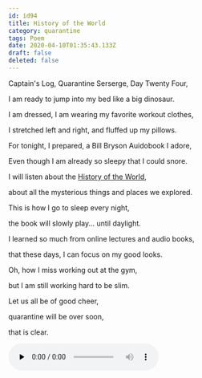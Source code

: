 ```yaml
---
id: id94
title: History of the World
category: quarantine
tags: Poem
date: 2020-04-10T01:35:43.133Z
draft: false
deleted: false
---
```


Captain's Log, Quarantine Serserge, Day Twenty Four,

I am ready to jump into my bed like a big dinosaur.

I am dressed, I am wearing my favorite workout clothes,

I stretched left and right, and fluffed up my pillows.

For tonight, I prepared, a Bill Bryson Auidobook I adore,

Even though I am already so sleepy that I could snore.

I will listen about the [History of the World][1],

about all the mysterious things and places we explored.

This is how I go to sleep every night,

the book will slowly play... until daylight.

I learned so much from online lectures and audio books,

that these days, I can focus on my good looks.

Oh, how I miss working out at the gym,

but I am still working hard to be slim.

Let us all be of good cheer,

quarantine will be over soon,

that is clear.

<audio controls="" preload="none" class="rounded"><source src="poems/day24.mp3" type="audio/mpeg"></audio>

[1]: https://www.audible.com/pd/A-Short-History-of-Nearly-Everything-Audiobook/B002V0KFPW